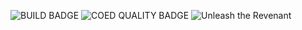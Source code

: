 ![BUILD BADGE](https://img.shields.io/github/actions/workflow/status/AuracleTech/revenant/rust.yml?style=flat-square)
![COED QUALITY BADGE](https://img.shields.io/codefactor/grade/github/AuracleTech/revenant?style=flat-square)
![Unleash the Revenant](https://i.ibb.co/1JL5Rmd/revenant.png)
